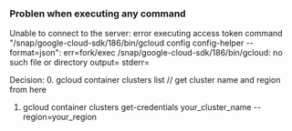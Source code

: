 ### Problen when executing any command

Unable to connect to the server: error executing access token command "/snap/google-cloud-sdk/186/bin/gcloud config config-helper --format=json": err=fork/exec /snap/google-cloud-sdk/186/bin/gcloud: no such file or directory output= stderr=

Decision:
0. gcloud container clusters list  // get cluster name and region from here

1. gcloud container clusters get-credentials your_cluster_name --region=your_region 